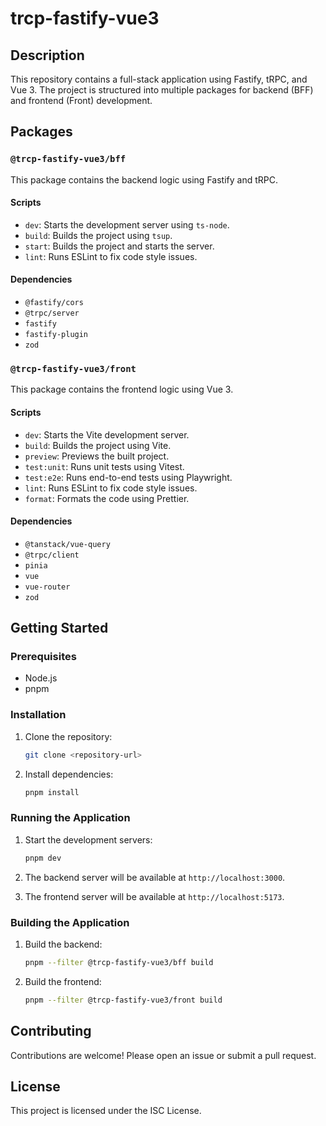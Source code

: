 # trcp-fastify-vue3

## Description

This repository contains a full-stack application using Fastify, tRPC, and Vue 3. The project is structured into multiple packages for backend (BFF) and frontend (Front) development.

## Packages

### `@trcp-fastify-vue3/bff`

This package contains the backend logic using Fastify and tRPC.

#### Scripts

- `dev`: Starts the development server using `ts-node`.
- `build`: Builds the project using `tsup`.
- `start`: Builds the project and starts the server.
- `lint`: Runs ESLint to fix code style issues.

#### Dependencies

- `@fastify/cors`
- `@trpc/server`
- `fastify`
- `fastify-plugin`
- `zod`

### `@trcp-fastify-vue3/front`

This package contains the frontend logic using Vue 3.

#### Scripts

- `dev`: Starts the Vite development server.
- `build`: Builds the project using Vite.
- `preview`: Previews the built project.
- `test:unit`: Runs unit tests using Vitest.
- `test:e2e`: Runs end-to-end tests using Playwright.
- `lint`: Runs ESLint to fix code style issues.
- `format`: Formats the code using Prettier.

#### Dependencies

- `@tanstack/vue-query`
- `@trpc/client`
- `pinia`
- `vue`
- `vue-router`
- `zod`

## Getting Started

### Prerequisites

- Node.js
- pnpm

### Installation

1. Clone the repository:

    ```bash
    git clone <repository-url>
    ```

2. Install dependencies:

    ```bash
    pnpm install
    ```

### Running the Application

1. Start the development servers:

    ```bash
    pnpm dev
    ```

2. The backend server will be available at `http://localhost:3000`.
3. The frontend server will be available at `http://localhost:5173`.

### Building the Application

1. Build the backend:

    ```bash
    pnpm --filter @trcp-fastify-vue3/bff build
    ```

2. Build the frontend:

    ```bash
    pnpm --filter @trcp-fastify-vue3/front build
    ```

## Contributing

Contributions are welcome! Please open an issue or submit a pull request.

## License

This project is licensed under the ISC License.
